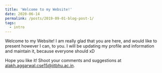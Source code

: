 ```yaml
---
title: 'Welcome to my Website!'
date: 2020-06-14
permalink: /posts/2019-09-01-blog-post-1/
tags:
  - intro
---
```


Welcome to my Website! I am really glad that you are here, and would like to present however I can, to you. I will be updating my profile and information and maintain it, because everyone should xD

Hope you like it! Shoot your comments and suggestions at <alakh.aggarwal.cse15@iitbhu.ac.in>.
